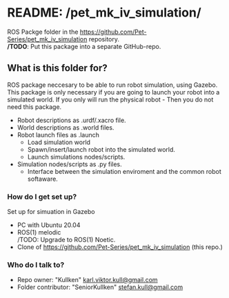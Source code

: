 # README: /pet_mk_iv_simulation/ #

ROS Packge folder in the https://github.com/Pet-Series/pet_mk_iv_simulation repository.</br>
**/TODO**: Put this package into a separate GitHub-repo.

## **What is this folder for?** ##

ROS package neccesary to be able to run robot simulation, using Gazebo.</br>
This package is only necessary if you are going to launch your robot into a simulated world.
If you only will run the physical robot - Then you do not need this package.</br> 

* Robot descriptions as .urdf/.xacro file.
* World descriptions as .world files.
* Robot launch files as .launch</br>
  - Load simulation world</br>
  - Spawn/insert/launch robot into the simulated world.</br>
  - Launch simulations nodes/scripts.
* Simulation nodes/scripts as .py files.</br>
  - Interface between the simulation enviroment and the common robot softaware.

### How do I get set up? ###

Set up for simuation in Gazebo
* PC with Ubuntu 20.04
* ROS(1) melodic</br>
  /TODO: Upgrade to ROS(1) Noetic.
* Clone of https://github.com/Pet-Series/pet_mk_iv_simulation (this repo.)

### Who do I talk to? ###

* Repo owner: "Kullken" <karl.viktor.kull@gmail.com>
* Folder contributor: "SeniorKullken" <stefan.kull@gmail.com>
